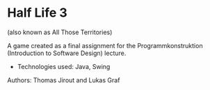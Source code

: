# Half Life 3
(also known as All Those Territories)

A game created as a final assignment for the Programmkonstruktion (Introduction to Software Design) lecture.

* Technologies used: Java, Swing

Authors: Thomas Jirout and Lukas Graf
